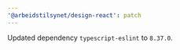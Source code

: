 ```yaml
---
'@arbeidstilsynet/design-react': patch
---
```


Updated dependency `typescript-eslint` to `8.37.0`.
